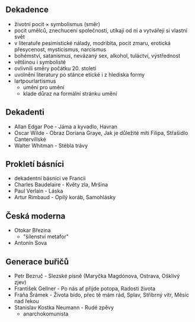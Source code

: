 ## Dekadence
* životní pocit × symbolismus (směr)
* pocit umělců, znechucení společností, utíkají od ní a vytvářejí si vlastní svět
* v literatuře pesimistické nálady, modribita, pocit zmaru, erotická přesycenost, mysticismus, narcismus
* bohémství, satanismus, nevázaný sex, alkohol, tuláctví, výstřednost
* většinou i symbolisté
* ovlivnili směry počátku 20. století
* uvolnění literatury po stánce etické i z hlediska formy
* lartpourlartismus
  * umění pro umění
  * klade důraz na formální stránku umění

## Dekadenti
* Allan Edgar Poe - Jáma a kyvadlo, Havran
* Oscar Wilde - Obraz Doriana Graye, Jak je důležité míti Filipa, Střašidlo Cantervillské
* Walter Whitman - Stébla trávy

## Prokletí básníci
* dekadentní básníci ve Francii
* Charles Baudelaire - Květy zla, Mršina
* Paul Verlain - Láska
* Artur Rimbaud - Opilý koráb, Samohlásky

## Česká moderna
* Otokar Březina
  * "šílenství metafor"
* Antonín Sova

## Generace buřičů
* Petr Bezruč - Slezské písně (Maryčka Magdónova, Ostrava, Ošklivý zjev)
* František Gellner - Po nás ať přijde potopa, Radosti života
* Fráňa Šrámek - Života bído, přec tě mám rád, Splav, Stříbrný vítr, Měsíc nad řekou
* Stanislav Kostka Neumann - Rudé zpěvy
  * anarchokomunista